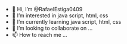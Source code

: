- 👋 Hi, I’m @RafaelEstiga0409
- 👀 I’m interested in java script, html, css
- 🌱 I’m currently learning  java script, html, css
- 💞️ I’m looking to collaborate on ...
- 📫 How to reach me ...

<!---
RafaelEstiga0409/RafaelEstiga0409 is a ✨ special ✨ repository because its `README.md` (this file) appears on your GitHub profile.
You can click the Preview link to take a look at your changes.
--->
